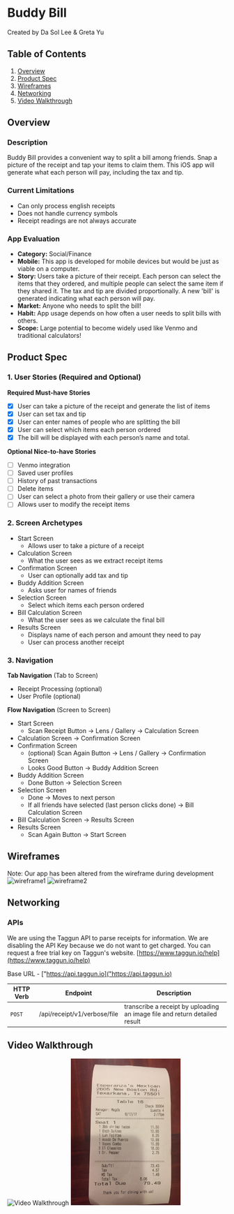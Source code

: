 # Buddy Bill
Created by Da Sol Lee & Greta Yu

## Table of Contents
1. [Overview](#Overview)
2. [Product Spec](#Product-Spec)
3. [Wireframes](#Wireframes)
4. [Networking](#Networking)
5. [Video Walkthrough](#Video-Walkthrough)

## Overview
### Description
Buddy Bill provides a convenient way to split a bill among friends. 
Snap a picture of the receipt and tap your items to claim them. 
This iOS app will generate what each person will pay, including the tax and tip.

### Current Limitations
- Can only process english receipts
- Does not handle currency symbols
- Receipt readings are not always accurate

### App Evaluation
- **Category:** Social/Finance
- **Mobile:** This app is developed for mobile devices but would be just as viable on a computer. 
- **Story:** Users take a picture of their receipt. Each person can select the items that they ordered, and multiple people can select the same item if they shared it. The tax and tip are divided proportionally. A new 'bill' is generated indicating what each person will pay.
- **Market:** Anyone who needs to split the bill! 
- **Habit:** App usage depends on how often a user needs to split bills with others.
- **Scope:** Large potential to become widely used like Venmo and traditional calculators!

## Product Spec
### 1. User Stories (Required and Optional)
**Required Must-have Stories**
- [x] User can take a picture of the receipt and generate the list of items
- [x] User can set tax and tip
- [x] User can enter names of people who are splitting the bill
- [x] User can select which items each person ordered
- [x] The bill will be displayed with each person’s name and total.

**Optional Nice-to-have Stories**
- [ ] Venmo integration
- [ ] Saved user profiles
- [ ] History of past transactions
- [ ] Delete items
- [ ] User can select a photo from their gallery or use their camera
- [ ] Allows user to modify the receipt items

### 2. Screen Archetypes
* Start Screen
    * Allows user to take a picture of a receipt 
* Calculation Screen
    * What the user sees as we extract receipt items
* Confirmation Screen
    * User can optionally add tax and tip
* Buddy Addition Screen
    * Asks user for names of friends
* Selection Screen
    * Select which items each person ordered
* Bill Calculation Screen
    * What the user sees as we calculate the final bill
* Results Screen
    * Displays name of each person and amount they need to pay
    * User can process another receipt

### 3. Navigation
**Tab Navigation** (Tab to Screen)
* Receipt Processing (optional)
* User Profile (optional)

**Flow Navigation** (Screen to Screen)
* Start Screen
    * Scan Receipt Button -> Lens / Gallery -> Calculation Screen
* Calculation Screen -> Confirmation Screen
* Confirmation Screen
    * (optional) Scan Again Button -> Lens / Gallery -> Confirmation Screen
    * Looks Good Button -> Buddy Addition Screen
* Buddy Addition Screen
    * Done Button -> Selection Screen
* Selection Screen
    * Done -> Moves to next person
    * If all friends have selected (last person clicks done) -> Bill Calculation Screen
* Bill Calculation Screen -> Results Screen
* Results Screen
    * Scan Again Button -> Start Screen

## Wireframes
Note: Our app has been altered from the wireframe during development
![wireframe1](https://user-images.githubusercontent.com/47064584/76282274-7cdf3800-6254-11ea-8625-6f292992719e.png)
![wireframe2](https://user-images.githubusercontent.com/47064584/76282276-7ea8fb80-6254-11ea-93b2-c4ad1bdc3b73.png)

## Networking
### APIs
We are using the Taggun API to parse receipts for information.
We are disabling the API Key because we do not want to get charged. 
You can request a free trial key on Taggun's website.
[https://www.taggun.io/help](https://www.taggun.io/help)

Base URL - ["https://api.taggun.io]("https://api.taggun.io)

   HTTP Verb | Endpoint | Description
   ----------|----------|------------
    `POST`    | /api/receipt/v1/verbose/file | transcribe a receipt by uploading an image file and return detailed result
  
  ## Video Walkthrough
  <img src='http://g.recordit.co/VICEBmptzt.gif' title='Video Walkthrough' width='50%' alt='Video Walkthrough' /> <img src ='receiptSample.jpg' title='Receipt Sample' width='50%' alt ='Receipt Sample' />
